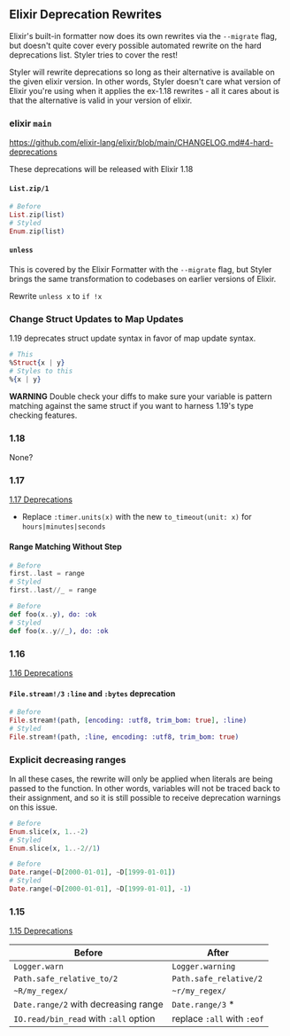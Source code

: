 ## Elixir Deprecation Rewrites

Elixir's built-in formatter now does its own rewrites via the `--migrate` flag, but doesn't quite cover every possible automated rewrite on the hard deprecations list. Styler tries to cover the rest!

Styler will rewrite deprecations so long as their alternative is available on the given elixir version. In other words, Styler doesn't care what version of Elixir you're using when it applies the ex-1.18 rewrites - all it cares about is that the alternative is valid in your version of elixir.

### elixir `main`

https://github.com/elixir-lang/elixir/blob/main/CHANGELOG.md#4-hard-deprecations

These deprecations will be released with Elixir 1.18

#### `List.zip/1`

```elixir
# Before
List.zip(list)
# Styled
Enum.zip(list)
```

#### `unless`

This is covered by the Elixir Formatter with the `--migrate` flag, but Styler brings the same transformation to codebases on earlier versions of Elixir.

Rewrite `unless x` to `if !x`

### Change Struct Updates to Map Updates

1.19 deprecates struct update syntax in favor of map update syntax.

```elixir
# This
%Struct{x | y}
# Styles to this
%{x | y}
```

**WARNING** Double check your diffs to make sure your variable is pattern matching against the same struct if you want to harness 1.19's type checking features.

### 1.18

None?

### 1.17

[1.17 Deprecations](https://hexdocs.pm/elixir/1.17.0/changelog.html#4-hard-deprecations)

- Replace `:timer.units(x)` with the new `to_timeout(unit: x)` for `hours|minutes|seconds`

#### Range Matching Without Step

```elixir
# Before
first..last = range
# Styled
first..last//_ = range

# Before
def foo(x..y), do: :ok
# Styled
def foo(x..y//_), do: :ok
```

### 1.16

[1.16 Deprecations](https://hexdocs.pm/elixir/1.16.0/changelog.html#4-hard-deprecations)

#### `File.stream!/3` `:line` and `:bytes` deprecation

```elixir
# Before
File.stream!(path, [encoding: :utf8, trim_bom: true], :line)
# Styled
File.stream!(path, :line, encoding: :utf8, trim_bom: true)
```

### Explicit decreasing ranges

In all these cases, the rewrite will only be applied when literals are being passed to the function. In other words, variables will not be traced back to their assignment, and so it is still possible to receive deprecation warnings on this issue.

```elixir
# Before
Enum.slice(x, 1..-2)
# Styled
Enum.slice(x, 1..-2//1)

# Before
Date.range(~D[2000-01-01], ~D[1999-01-01])
# Styled
Date.range(~D[2000-01-01], ~D[1999-01-01], -1)
```

### 1.15

[1.15 Deprecations](https://hexdocs.pm/elixir/1.15.0/changelog.html#4-hard-deprecations)

| Before | After |
|--------|-------|
| `Logger.warn` | `Logger.warning`|
| `Path.safe_relative_to/2` | `Path.safe_relative/2`|
| `~R/my_regex/` | `~r/my_regex/`|
| `Date.range/2` with decreasing range | `Date.range/3` *|
| `IO.read/bin_read` with `:all` option | replace `:all` with `:eof`|
